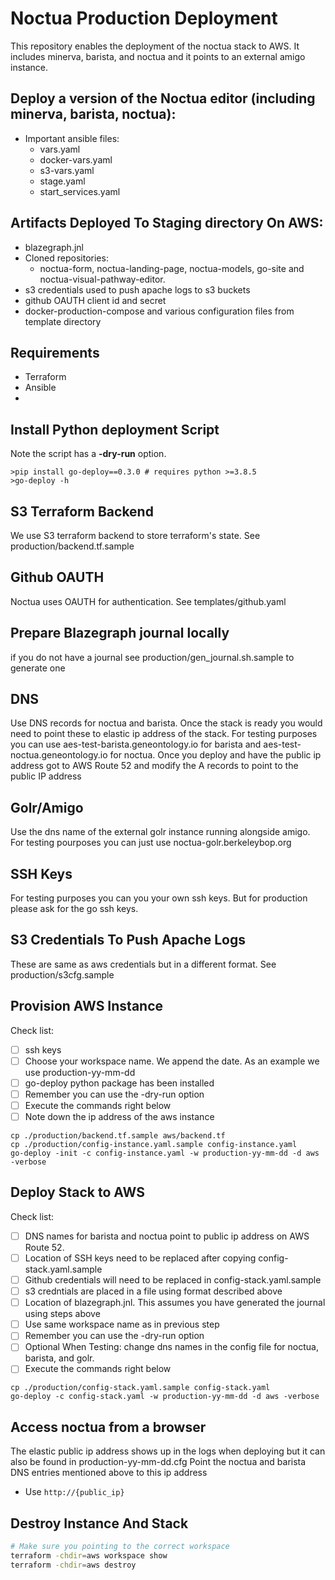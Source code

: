 # Noctua Production Deployment

This repository enables the deployment of the noctua stack to AWS. It includes 
minerva, barista, and noctua and it points to an external amigo instance.     

## Deploy a version of the Noctua editor (including minerva, barista, noctua):
  - Important ansible files:
    - vars.yaml
    - docker-vars.yaml
    - s3-vars.yaml
    - stage.yaml
    - start_services.yaml
  
## Artifacts Deployed To Staging directory On AWS:
  - blazegraph.jnl
  - Cloned repositories:
    - noctua-form, noctua-landing-page, noctua-models, go-site and noctua-visual-pathway-editor.
  - s3 credentials used to push apache logs to s3 buckets
  - github OAUTH client id and secret
  - docker-production-compose and various configuration files from template directory

## Requirements
- Terraform
- Ansible
- 
## Install Python deployment Script
Note the script has a <b>-dry-run</b> option.

```
>pip install go-deploy==0.3.0 # requires python >=3.8.5
>go-deploy -h
```

## S3 Terraform Backend

We use S3 terraform backend to store terraform's state. See production/backend.tf.sample

## Github OAUTH
Noctua uses OAUTH for authentication. See templates/github.yaml 

## Prepare Blazegraph journal locally

if you do not have a journal see production/gen_journal.sh.sample to generate one

## DNS 

Use DNS records for noctua and barista. Once the stack is ready you would need to point these to elastic ip address of the stack. For testing purposes you can use aes-test-barista.geneontology.io for barista and aes-test-noctua.geneontology.io for noctua. Once you deploy and have the public ip address got to AWS Route 52 and modify the A records to point to the public IP address

## Golr/Amigo
Use the dns name of the external golr instance running alongside amigo. For testing pourposes you can just use noctua-golr.berkeleybop.org 

## SSH Keys
For testing purposes you can you your own ssh keys. But for production please ask for the go ssh keys.

## S3 Credentials To Push Apache Logs 
These are same as aws credentials but in a different format. See production/s3cfg.sample 

## Provision AWS Instance

Check list:
- [ ] ssh keys
- [ ] Choose your workspace name. We append the date. As an example we use production-yy-mm-dd
- [ ] go-deploy python package has been installed
- [ ] Remember you can use the -dry-run option
- [ ] Execute the commands right below
- [ ] Note down the ip address of the aws instance

```
cp ./production/backend.tf.sample aws/backend.tf
cp ./production/config-instance.yaml.sample config-instance.yaml
go-deploy -init -c config-instance.yaml -w production-yy-mm-dd -d aws -verbose

```

## Deploy Stack to AWS

Check list:
- [ ] DNS names for barista and noctua point to public ip address on AWS Route 52. 
- [ ] Location of SSH keys need to be replaced after copying config-stack.yaml.sample
- [ ] Github credentials will need to be replaced in config-stack.yaml.sample
- [ ] s3 credntials are placed in a file using format described above
- [ ] Location of blazegraph.jnl. This assumes you have generated the journal using steps above
- [ ] Use same workspace name as in previous step
- [ ] Remember you can use the -dry-run option
- [ ] Optional When Testing: change dns names in the config file for noctua, barista, and golr. 
- [ ] Execute the commands right below

```
cp ./production/config-stack.yaml.sample config-stack.yaml
go-deploy -c config-stack.yaml -w production-yy-mm-dd -d aws -verbose
```

## Access noctua from a browser
The elastic public ip address shows up in the logs when deploying but it can also be found in production-yy-mm-dd.cfg
Point the noctua and barista DNS entries mentioned above to this ip address

- Use `http://{public_ip}`

## Destroy Instance And Stack

```sh
# Make sure you pointing to the correct workspace
terraform -chdir=aws workspace show
terraform -chdir=aws destroy
```
